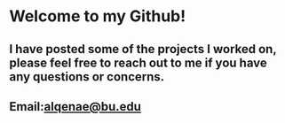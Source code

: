 # Welcome to my Github!
## I have posted some of the projects I worked on, please feel free to reach out to me if you have any questions or concerns.
## Email:alqenae@bu.edu
